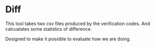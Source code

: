 # Diff

This tool takes two csv files produced by the verification codes. And calcualates some statistics of difference.

Designed to make it possible to evaluate how we are doing.